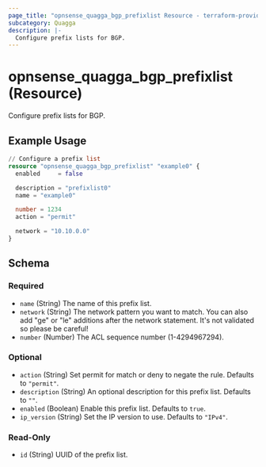 ```yaml
---
page_title: "opnsense_quagga_bgp_prefixlist Resource - terraform-provider-opnsense"
subcategory: Quagga
description: |-
  Configure prefix lists for BGP.
---
```


# opnsense_quagga_bgp_prefixlist (Resource)

Configure prefix lists for BGP.

## Example Usage

```terraform
// Configure a prefix list
resource "opnsense_quagga_bgp_prefixlist" "example0" {
  enabled     = false

  description = "prefixlist0"
  name = "example0"

  number = 1234
  action = "permit"

  network = "10.10.0.0"
}
```

<!-- schema generated by tfplugindocs -->
## Schema

### Required

- `name` (String) The name of this prefix list.
- `network` (String) The network pattern you want to match. You can also add "ge" or "le" additions after the network statement. It's not validated so please be careful!
- `number` (Number) The ACL sequence number (1-4294967294).

### Optional

- `action` (String) Set permit for match or deny to negate the rule. Defaults to `"permit"`.
- `description` (String) An optional description for this prefix list. Defaults to `""`.
- `enabled` (Boolean) Enable this prefix list. Defaults to `true`.
- `ip_version` (String) Set the IP version to use. Defaults to `"IPv4"`.

### Read-Only

- `id` (String) UUID of the prefix list.

